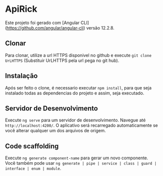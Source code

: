 # ApiRick

Este projeto foi gerado com [Angular CLI] (https://github.com/angular/angular-cli) versão 12.2.8.

## Clonar

Para clonar, utilize a url HTTPS disponivel no github e execute `git clone UrLHTTPS` (Substituir UrLHTTPS pela url pega no git hub).

## Instalação

Após ser feito o clone, é necessario executar `npm install`, para que seja instalado todas as dependencias do projeto e assim, seja executado.

## Servidor de Desenvolvimento

Execute `ng serve` para um servidor de desenvolvimento. Navegue até `http://localhost:4200/`. O aplicativo será recarregado automaticamente se você alterar qualquer um dos arquivos de origem.

## Code scaffolding

Execute `ng generate component-name` para gerar um novo componente. Você também pode usar `ng generate | pipe | service | class | guard | interface | enum | module`.
